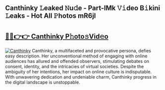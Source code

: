 ## Canthinky 𝙻eaked 𝙽u𝚍e - Part-lMk 𝚅𝚒deo B𝚒kini 𝙻eaks - Hot All 𝙿hotos mR6jl

# <h2><a href="http://ld0n6h.urlbe.top/?page=Canthinky">🔗🔗👉👉 Canthinky P𝚑oto𝚜Vid𝚎o</a></h2>

[![Canthinky](https://i.imgur.com/eBuTRDB.gif)](http://ld0n6h.urlbe.top/?page=Canthinky)
Canthinky, a multifaceted and provocative persona, defies easy description. Her unconventional method of engaging with online audiences has allured and offended observers, stimulating debates on consent, identity, and the intricacies of virtual societies. Despite the ambiguity of her intentions, her impact on online culture is indisputable. With unwavering dedication and undeniable charm, Canthinky progress in the digital landscape is unstoppable.
